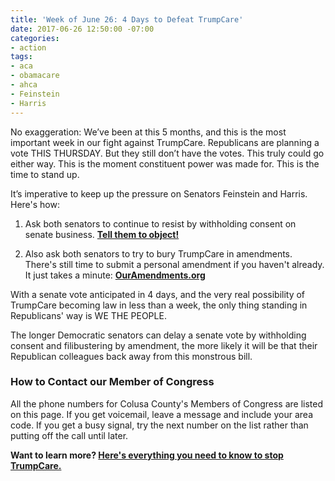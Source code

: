 ```yaml
---
title: 'Week of June 26: 4 Days to Defeat TrumpCare'
date: 2017-06-26 12:50:00 -07:00
categories:
- action
tags:
- aca
- obamacare
- ahca
- Feinstein
- Harris
---
```


No exaggeration: We’ve been at this 5 months, and this is the most important week in our fight against TrumpCare. Republicans are planning a vote THIS THURSDAY. But they still don’t have the votes. This truly could go either way. This is the moment constituent power was made for. This is the time to stand up.

It’s imperative to keep up the pressure on Senators Feinstein and Harris. Here's how:

1. Ask both senators to continue to resist by withholding consent on senate business. **[Tell them to object! ](https://www.indivisibleguide.com/resource/withholding-consent-filibuster-amendment-call-script/)**

2. Also ask both senators to try to bury TrumpCare in amendments. There's still time to submit a personal amendment if you haven't already. It just takes a minute: **[OurAmendments.org](https://www.ouramendments.org/)**

With a senate vote anticipated in 4 days, and the very real possibility of TrumpCare becoming law in less than a week, the only thing standing in Republicans' way is WE THE PEOPLE.  

The longer Democratic senators can delay a senate vote by withholding consent and filibustering by amendment, the more likely it will be that their Republican colleagues back away from this monstrous bill. 

### How to Contact our Member of Congress

All the phone numbers for Colusa County's Members of Congress are listed on this page. If you get voicemail, leave a message and include your area code. If you get a busy signal, try the next number on the list rather than putting off the call until later. 

**Want to learn more? [Here's everything you need to know to stop TrumpCare.](https://www.indivisibleguide.com/stop-trumpcare/)**